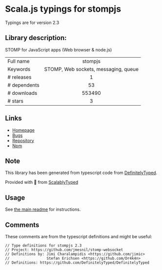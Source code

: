 
# Scala.js typings for stompjs

Typings are for version 2.3

## Library description:
STOMP for JavaScript apps (Web browser & node.js)

|                    |                 |
| ------------------ | :-------------: |
| Full name          | stompjs |
| Keywords           | STOMP, Web sockets, messaging, queue |
| # releases         | 1 |
| # dependents       | 53 |
| # downloads        | 553490 |
| # stars            | 3 |

## Links
- [Homepage](https://github.com/jmesnil/stomp-websocket)
- [Bugs](https://github.com/jmesnil/stomp-websocket/issues)
- [Repository](https://github.com/jmesnil/stomp-websocket)
- [Npm](https://www.npmjs.com/package/stompjs)
    


## Note
This library has been generated from typescript code from [DefinitelyTyped](https://definitelytyped.org).

Provided with :purple_heart: from [ScalablyTyped](https://github.com/oyvindberg/ScalablyTyped)

## Usage
See [the main readme](../../readme.md) for instructions.

## Comments

These comments are from the typescript definitions and might be useful:
```
// Type definitions for stompjs 2.3
// Project: https://github.com/jmesnil/stomp-websocket
// Definitions by: Jimi Charalampidis <https://github.com/jimic>
//                 Stefan Erichsen <https://github.com/Dr4k4n>
// Definitions: https://github.com/DefinitelyTyped/DefinitelyTyped

```

